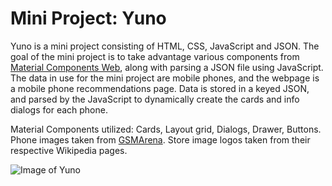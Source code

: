 # Mini Project: Yuno
Yuno is a mini project consisting of HTML, CSS, JavaScript and JSON. The goal of the mini project is to take advantage various components from [Material Components Web](https://github.com/material-components/material-components-web), along with parsing a JSON file using JavaScript.  The data in use for the mini project are mobile phones, and the webpage is a mobile phone recommendations page.  Data is stored in a keyed JSON, and parsed by the JavaScript to dynamically create the cards and info dialogs for each phone.

Material Components utilized: Cards, Layout grid, Dialogs, Drawer, Buttons.
Phone images taken from [GSMArena](http://www.gsmarena.com/).
Store image logos taken from their respective Wikipedia pages.

![Image of Yuno](http://orig03.deviantart.net/309b/f/2013/218/8/e/mirai_nikki_png_by_bloomsama-d6c2ljw.png)